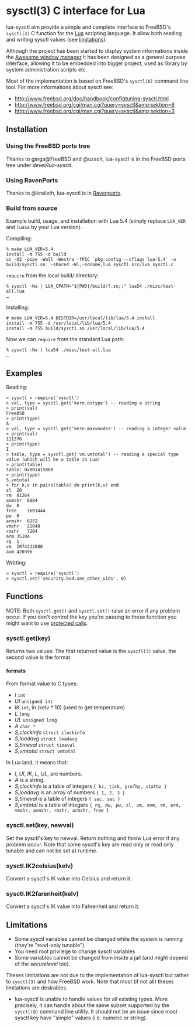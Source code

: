 # sysctl(3) C interface for Lua

lua-sysctl aim provide a simple and complete interface to FreeBSD's `sysctl(3)`
C function for the [Lua](http://lua.org) scripting language. It allow both
reading and writing sysctl values (see [limitations](#limitations)).

Although the project has been started to display system informations inside the
[Awesome window manager](http://awesome.naquadah.org/) it has been designed as
a general purpose interface, allowing it to be embedded into bigger project,
used as library by system administration scripts etc.

Most of the implementation is based on FreeBSD's `sysctl(8)` command line tool.
For more informations about sysctl see:

* http://www.freebsd.org/doc/handbook/configtuning-sysctl.html
* http://www.freebsd.org/cgi/man.cgi?query=sysctl&amp;sektion=8
* http://www.freebsd.org/cgi/man.cgi?query=sysctl&amp;sektion=3

## Installation

### Using the FreeBSD ports tree
Thanks to garga@FreeBSD and @uzsolt, lua-sysctl is in the FreeBSD ports
tree under _devel/lua-sysctl_.

### Using RavenPorts
Thanks to @kraileth, lua-sysctl is in
[Ravenports](https://github.com/jrmarino/Ravenports).

### Build from source
Example build, usage, and installation with Lua 5.4 (simply replace `LUA_VER`
and `lua54` by your Lua version).

Compiling:
```console
% make LUA_VER=5.4
install -m 755 -d build
cc -O2 -pipe -Wall -Wextra -fPIC `pkg-config --cflags lua-5.4` -o build/sysctl.so  -shared -Wl,-soname,lua_sysctl src/lua_sysctl.c
```

`require` from the local build/ directory:
```console
% sysctl -Na | LUA_CPATH="${PWD}/build/?.so;;" lua54 ./misc/test-all.lua
…
```

Installing:
```console
# make LUA_VER=5.4 DESTDIR=/usr/local/lib/lua/5.4 install
install -m 755 -d /usr/local/lib/lua/5.4
install -m 755 build/sysctl.so /usr/local/lib/lua/5.4
```

Now we can `require` from the standard Lua path:
```console
% sysctl -Na | lua54 ./misc/test-all.lua
…
```

## Examples

Reading:
```
> sysctl = require('sysctl')
> val, type = sysctl.get('kern.ostype') -- reading a string
> print(val)
FreeBSD
> print(type)
A
> val, type = sysctl.get('kern.maxvnodes') -- reading a integer value
> print(val)
111376
> print(type)
I
> table, type = sysctl.get('vm.vmtotal') -- reading a special type value (which will be a table in Lua)
> print(table)
table: 0x801415800
> print(type)
S,vmtotal
> for k,v in pairs(table) do print(k,v) end
sl  20
rm  81264
avmshr  6884
dw  0
free    1601444
pw  0
armshr  6252
vmshr   22048
rmshr   7204
arm 35104
rq  1
vm  1074232888
avm 420396
```

Writting:
```
> sysctl = require('sysctl')
> sysctl.set('security.bsd.see_other_uids', 0)
```

## Functions

NOTE: Both `sysctl.get()` and `sysctl.set()` raise an error if any problem
occur.  If you don't control the key you're passing to these function you might
want to use [protected calls](https://www.lua.org/work/doc/manual.html#2.3).

### sysctl.get(key)
Returns two values: The first returned value is the `sysctl(3)` value, the
second value is the format.

#### formats
From format value to C types:
- _I_ `int`
- _UI_ `unsigned int`
- _IK_ `int`, in (kelv * 10) (used to get temperature)
- _L_ `long`
- _UL_ `unsigned long`
- _A_ `char *`
- _S,clockinfo_ `struct clockinfo`
- _S,loadavg_ `struct loadavg`
- _S,timeval_ `struct timeval`
- _S,vmtotal_ `struct vmtotal`

In Lua land, it means that:
- _I_, _UI_, _IK_, _L_, _UL_, are numbers.
- _A_ is a string.
- _S,clockinfo_ is a table of integers
  `{ hz, tick, profhz, stathz }`
- _S,loadavg_ is an array of numbers
  `{ 1, 2, 3 }`
- _S,timeval_ is a table of integers
  `{ sec, sec }`
- _S,vmtotal_ is a table of integers
  `{ rq, dw, pw, sl, vm, avm, rm, arm, vmshr, avmshr, rmshr, armshr, free }`

### sysctl.set(key, newval)
Set the sysctl's key to newval. Return nothing and throw Lua error if any
problem occur. Note that some sysctl's key are read only or read only tunable
and can not be set at runtime.

### sysctl.IK2celsius(kelv)
Convert a sysctl's IK value into Celsius and return it.

### sysctl.IK2farenheit(kelv)
Convert a sysctl's IK value into Fahrenheit and return it.

## Limitations

* Some sysctl variables cannot be changed while the system is running (they're
  "read-only tunable").
* You need root privilege to change sysctl variables
* Some variables cannot be changed from inside a jail (and might depend of the
  _securelevel_ too).

Theses limitations are not due to the implementation of lua-sysctl but rather
to `sysctl(3)` and how FreeBSD work. Note that most (if not all) theses
limitations are desirables.

* lua-sysctl is unable to handle values for all existing types. More precisely,
  it can handle about the same subset supported by the `sysctl(8)` command line
  utility. It should not be an issue since most sysctl key have "simple" values
  (i.e. numeric or string).
